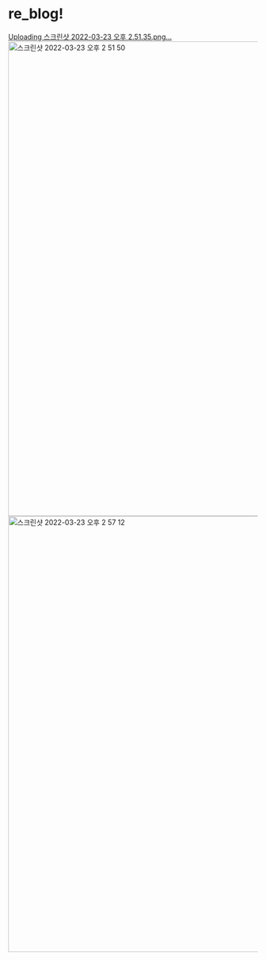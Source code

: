 # re_blog!
[Uploading 스크린샷 2022-03-23 오후 2.51.35.png…]()
<img width="958" alt="스크린샷 2022-03-23 오후 2 51 50" src="https://user-images.githubusercontent.com/98807506/159633442-476207d9-7d57-47f1-81c3-c300fd4ea93c.png">
<img width="880" alt="스크린샷 2022-03-23 오후 2 57 12" src="https://user-images.githubusercontent.com/98807506/159633451-b094841e-d76a-4057-9a0d-8b36df0d4f81.png">
